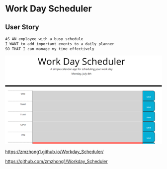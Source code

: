 # Work Day Scheduler
## User Story

```
AS AN employee with a busy schedule
I WANT to add important events to a daily planner
SO THAT I can manage my time effectively
```
![alt text](./assets/screenshot.PNG)

https://zmzhong1.github.io/Workday_Scheduler/

https://github.com/zmzhong1/Workday_Scheduler